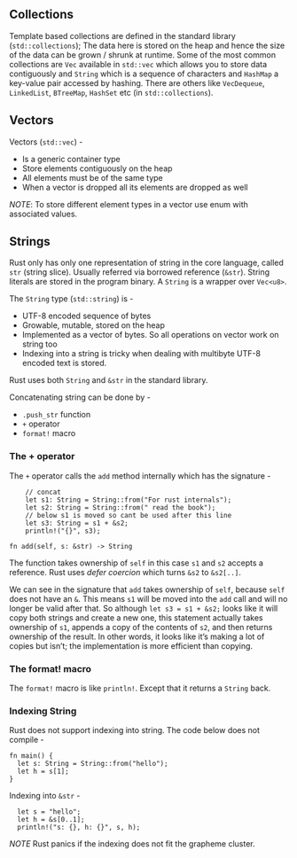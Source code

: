## Collections

Template based collections are defined in the standard library (`std::collections`); The data here is stored on the heap and hence the size of the data can be grown / shrunk at runtime. Some of the most common collections are `Vec` available in `std::vec` which allows you to store data contiguously and `String` which is a sequence of characters and `HashMap` a key-value pair accessed by hashing. There are others like `VecDequeue`, `LinkedList`, `BTreeMap`, `HashSet` etc (in `std::collections`).

## Vectors

Vectors (`std::vec`) -

- Is a generic container type
- Store elements contiguously on the heap
- All elements must be of the same type
- When a vector is dropped all its elements are dropped as well

_NOTE_: To store different element types in a vector use enum with associated values.

## Strings

Rust only has only one representation of string in the core language, called `str` (string slice). Usually referred via borrowed reference (`&str`). String literals are stored in the program binary. A `String` is a wrapper over `Vec<u8>`.



The `String` type (`std::string`) is -

- UTF-8 encoded sequence of bytes
- Growable, mutable, stored on the heap
- Implemented as a vector of bytes. So all operations on vector work on string too
- Indexing into a string is tricky when dealing with multibyte UTF-8 encoded text is stored.

Rust uses both `String` and `&str` in the standard library.

Concatenating string can be done by -

- `.push_str` function
- `+` operator
- `format!` macro

### The + operator

The `+` operator calls the `add` method internally which has the signature -

```
    // concat
    let s1: String = String::from("For rust internals");
    let s2: String = String::from(" read the book");
    // below s1 is moved so cant be used after this line
    let s3: String = s1 + &s2;
    println!("{}", s3);
```

```
fn add(self, s: &str) -> String 
```

The function takes ownership of `self` in this case `s1` and `s2` accepts a reference. Rust uses _defer coercion_ which turns `&s2` to `&s2[..]`.

We can see in the signature that `add` takes ownership of `self`, because `self` does not have an `&`. This means `s1` will be moved into the `add` call and will no longer be valid after that. So although `let s3 = s1 + &s2;` looks like it will copy both strings and create a new one, this statement actually takes ownership of `s1`, appends a copy of the contents of `s2`, and then returns ownership of the result. In other words, it looks like it’s making a lot of copies but isn’t; the implementation is more efficient than copying.


### The format! macro

The `format!` macro is like `println!`. Except that it returns a `String` back.

### Indexing String

Rust does not support indexing into string. The code below does not compile -

```
fn main() {
  let s: String = String::from("hello");
  let h = s[1]; 
}
```

Indexing into `&str` -

```
  let s = "hello";
  let h = &s[0..1];
  println!("s: {}, h: {}", s, h);
```

*NOTE* Rust panics if the indexing does not fit the grapheme cluster.
